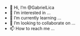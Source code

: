 - 👋 Hi, I’m @GabrielLica
- 👀 I’m interested in ...
- 🌱 I’m currently learning ...
- 💞️ I’m looking to collaborate on ...
- 📫 How to reach me ...

<!---
GabrielLica/GabrielLica is a ✨ special ✨ repository because its `README.md` (this file) appears on your GitHub profile.
You can click the Preview link to take a look at your changes.
--->
